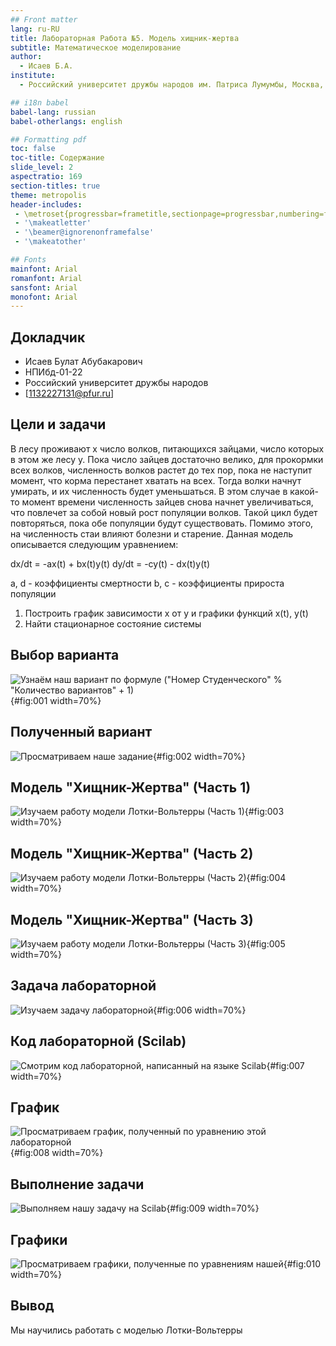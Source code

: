 ```yaml
---
## Front matter
lang: ru-RU
title: Лабораторная Работа №5. Модель хищник-жертва
subtitle: Математическое моделирование
author:
  - Исаев Б.А.
institute:
  - Российский университет дружбы народов им. Патриса Лумумбы, Москва, Россия

## i18n babel
babel-lang: russian
babel-otherlangs: english

## Formatting pdf
toc: false
toc-title: Содержание
slide_level: 2
aspectratio: 169
section-titles: true
theme: metropolis
header-includes:
 - \metroset{progressbar=frametitle,sectionpage=progressbar,numbering=fraction}
 - '\makeatletter'
 - '\beamer@ignorenonframefalse'
 - '\makeatother'

## Fonts
mainfont: Arial
romanfont: Arial
sansfont: Arial
monofont: Arial
---
```



## Докладчик


  * Исаев Булат Абубакарович
  * НПИбд-01-22
  * Российский университет дружбы народов
  * [1132227131@pfur.ru]


## Цели и задачи

В лесу проживают х число волков, питающихся зайцами, число которых в этом же лесу у. 
Пока число зайцев достаточно велико, для прокормки всех волков, численность волков растет до тех пор, пока не наступит момент, что корма перестанет хватать на всех. 
Тогда волки начнут умирать, и их численность будет уменьшаться. 
В этом случае в какой-то момент времени численность зайцев снова начнет увеличиваться, что повлечет за собой новый рост популяции волков. 
Такой цикл будет повторяться, пока обе популяции будут существовать. 
Помимо этого, на численность стаи влияют болезни и старение. 
Данная модель описывается следующим уравнением:

dx/dt = -ax(t) + bx(t)y(t)
dy/dt = -cy(t) - dx(t)y(t)

a, d - коэффициенты смертности
b, c - коэффициенты прироста популяции

1. Построить график зависимости x от y и графики функций x(t), y(t)
2. Найти стационарное состояние системы


## Выбор варианта

![Узнаём наш вариант по формуле ("Номер Студенческого" % "Количество вариантов" + 1)](image/1.png){#fig:001 width=70%}


## Полученный вариант

![Просматриваем наше задание](image/2.png){#fig:002 width=70%}


## Модель "Хищник-Жертва" (Часть 1)

![Изучаем работу модели Лотки-Вольтерры (Часть 1)](image/3.png){#fig:003 width=70%}


## Модель "Хищник-Жертва" (Часть 2)

![Изучаем работу модели Лотки-Вольтерры (Часть 2)](image/4.png){#fig:004 width=70%}


## Модель "Хищник-Жертва" (Часть 3)

![Изучаем работу модели Лотки-Вольтерры (Часть 3)](image/5.png){#fig:005 width=70%}


## Задача лабораторной

![Изучаем задачу лабораторной](image/6.png){#fig:006 width=70%}


## Код лабораторной (Scilab)

![Смотрим код лабораторной, написанный на языке Scilab](image/7.png){#fig:007 width=70%}


## График

![Просматриваем график, полученный по уравнению этой лабораторной](image/8.png){#fig:008 width=70%}


## Выполнение задачи

![Выполняем нашу задачу на Scilab](image/9.png){#fig:009 width=70%}


## Графики

![Просматриваем графики, полученные по уравнениям нашей](image/10.png){#fig:010 width=70%}


## Вывод

Мы научились работать с моделью Лотки-Вольтерры
